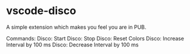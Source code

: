 # vscode-disco
A simple extension which makes you feel you are in PUB.

Commands:
Disco: Start
Disco: Stop
Disco: Reset Colors
Disco: Increase Interval by 100 ms
Disco: Decrease Interval by 100 ms